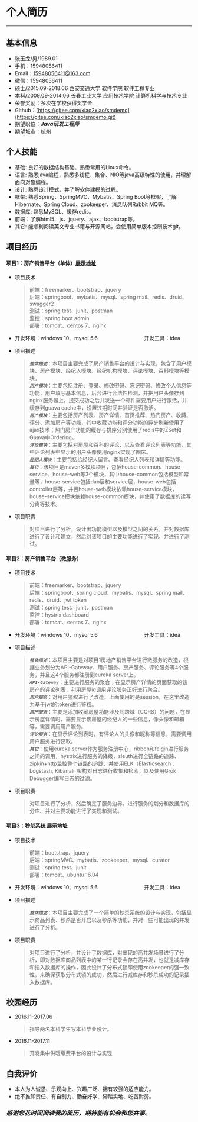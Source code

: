 # 个人简历 #

----------

## 基本信息 ##

- 张玉龙/男/1989.01 
- 手机：15948056411
- Email：15948056411@163.com
- 微信：15948056411
- 硕士/2015.09-2018.06 西安交通大学 软件学院     软件工程专业
- 本科/2009.09-2014.06 长春工业大学 应用技术学院 计算机科学与技术专业
- 荣誉奖励：多次在学校获得奖学金
- Github：[https://gitee.com/xiao2xiao/smdemo](https://gitee.com/xiao2xiao/smdemo.git)
- 期望职位：**_Java研发工程师_**
- 期望城市：杭州

## 个人技能 ##

- 基础: 良好的数据结构基础、熟悉常用的Linux命令。
- 语言: 熟悉java编程，熟悉多线程、集合、NIO等java高级特性的使用，并理解面向对象编程。
- 设计: 熟悉设计模式，并了解软件建模的过程。
- 框架: 熟悉Spring、SpringMVC、Mybatis、Spring Boot等框架，了解Hibernate、Spring Cloud、zookeeper、消息队列Rabbit MQ等。
- 数据库: 熟悉MySQL、缓存redis。
- 前端：了解html5、js、jquery、ajax、bootstrap等。
- 其它: 能顺利阅读英文专业书籍与开源网站，会使用简单版本控制技术git。

## 项目经历 ##

#### 项目1：房产销售平台（单体）[展示地址](https://github.com/xiao2xiao/repo_0100/blob/master/pro_presentation/house.pdf)   ####

- 项目技术
	> 前端：freemarker、bootstrap、jquery  
	> 后端：springboot、mybatis、mysql、spring mail、redis、druid、swagger2  
	> 测试：spring test、junit、postman    
	> 监控：spring boot admin    
	> 部署：tomcat、centos 7、nginx    

- 开发环境：windows 10、mysql 5.6 &nbsp;&nbsp;&nbsp;&nbsp;&nbsp;&nbsp;&nbsp;&nbsp;&nbsp;&nbsp;&nbsp;&nbsp;&nbsp;&nbsp;&nbsp;&nbsp;&nbsp;&nbsp;&nbsp;&nbsp;&nbsp;&nbsp;&nbsp;&nbsp;&nbsp;&nbsp;&nbsp;&nbsp;&nbsp;&nbsp; 开发工具：idea 
   
- 项目描述
	> **_`整体描述`_**：本项目主要完成了房产销售平台的设计与实现，包含了用户模块、房产模块、经纪人模块、经纪机构模块、评论模块、百科模块等模块。       
	> **_`用户模块`_**：主要包括注册、登录、修改密码、忘记密码、修改个人信息等功能，用户填写基本信息，后台进行合法性检测，并把用户头像存到nginx服务器上，提交成功之后并发送一个邮件需要用户进行激活，并缓存到guava cache中，设置过期时间并验证是否激活。       
	> **_`房产模块`_**：主要包括房产列表、房产详情、首页推荐、热门房产、收藏、评分、添加房产等功能，其中收藏功能和评分功能的异步刷新使用了ajax技术；热门房产功能的缓存与排序分别使用了redis中的ZSet和Guava中Ordering。        
	> **_`评论模块`_**：主要包括对房屋和百科的评论、以及查看评论列表等功能，其中评论列表中显示的用户头像使用nginx实现了图床。     
	> **_`经纪人模块`_**：主要包括给经纪人留言、查看经纪人列表和详情等功能。  
	> **_`其它`_**：该项目是maven多模块项目，包括house-common、house-service、house-web等3个模块，其中house-common包括模型和常量等，house-service包括dao层和service层，house-web包括controller层等，并且house-web模块依赖house-service模块，house-service模块依赖house-common模块，并使用了数据库的读写分离等技术。   
   
- 项目职责
	> 对项目进行了分析，设计出功能模型以及模型之间的关系，并对数据库进行了设计和建立，然后对该项目的主要功能进行了实现，并进行了测试。

#### 项目2：房产销售平台（微服务） ####

- 项目技术
	> 前端：freemarker、bootstrap、jquery  
	> 后端：springboot、spring cloud、mybatis、mysql、spring mail、redis、druid、jwt token  
	> 测试：spring test、junit、postman    
	> 监控：hystrix dashboard  
    > 部署：tomcat、centos 7、nginx   

- 开发环境：windows 10、mysql 5.6 &nbsp;&nbsp;&nbsp;&nbsp;&nbsp;&nbsp;&nbsp;&nbsp;&nbsp;&nbsp;&nbsp;&nbsp;&nbsp;&nbsp;&nbsp;&nbsp;&nbsp;&nbsp;&nbsp;&nbsp;&nbsp;&nbsp;&nbsp;&nbsp;&nbsp;&nbsp;&nbsp;&nbsp;&nbsp;&nbsp; 开发工具：idea     
  
- 项目描述
	> **_`整体描述`_**：本项目主要是对项目1房地产销售平台进行微服务的改造，根据业务划分为API-Gateway、用户服务、房产服务、评论服务等4个服务，并且这4个服务都注册到eureka server上。  
	> **_`API-Gateway`_**：主要进行服务的聚合；在显示房产详情的页面获取的该房产的评论列表，利用房屋id调用评论服务正好进行聚合。        
	> **_`用户服务`_**：对用户鉴权进行了改造，上面使用的是session，在这里改造为基于jwt的token进行鉴权。   
	> **_`房产服务`_**：主要是添加收藏房屋功能涉及到跨域（CORS）的问题，在显示房屋详情时，需要显示该房屋的经纪人的一些信息，像头像和邮箱等，需要调用用户服务。  
	> **_`评论服务`_**：在显示评论列表时，有评论人的头像和昵称等信息，需要调用用户服务进行获取。  
	> **_`其它`_**：使用eureka server作为服务注册中心，ribbon和feigin进行服务之间的调用，hystrix进行服务的降级，sleuth进行全链路的追踪、zipkin+http监控整个链路的追踪、并使用ELK（Elasticsearch , Logstash, Kibana）架构对日志进行收集和检索，以及使用Grok Debugger编写日志的过滤。
   
- 项目职责
	> 对项目进行了分析，然后确定了服务边界，进行服务的划分和数据库的分库、并对主要功能进行了实现和测试。

#### 项目3：秒杀系统 [展示地址](https://github.com/xiao2xiao/repo_0100/blob/master/pro_presentation/seckill.pdf) ####

- 项目技术
	> 前端：bootstrap、jquery  
	> 后端：springMVC、mybatis、zookeeper、mysql、curator  
	> 测试：spring test、junit   
	> 部署：tomcat、ubuntu 16.04   
   
- 开发环境：windows 10、mysql 5.6 &nbsp;&nbsp;&nbsp;&nbsp;&nbsp;&nbsp;&nbsp;&nbsp;&nbsp;&nbsp;&nbsp;&nbsp;&nbsp;&nbsp;&nbsp;&nbsp;&nbsp;&nbsp;&nbsp;&nbsp;&nbsp;&nbsp;&nbsp;&nbsp;&nbsp;&nbsp;&nbsp;&nbsp;&nbsp;&nbsp; 开发工具：idea    

- 项目描述
	> **_`整体描述`_**：本项目主要完成了一个简单的秒杀系统的设计与实现，包括显示商品列表、秒杀是否开启以及秒杀等功能，并对一些可能出现的并发进行了分析。    

- 项目职责
	> 对项目进行了分析，并设计了数据库，对出现的高并发场景进行了分析，即对数据库商品列表中的某一行记录会存在高并发，也就是减库存和插入数据库的操作，因此设计了分布式锁即使用zookeeper的强一致性，来确保获取分布式锁的成功，然后进行减库存和秒杀成功的记录插入数据库。

## 校园经历 ##

- 2016.11-2017.06
	> 指导两名本科学生写本科毕业设计。  
- 2016.11-2017.11
	> 开发集中供暖缴费平台的设计与实现 

## 自我评价 ##

- 本人为人诚恳、乐观向上、兴趣广泛、拥有较强的适应能力。
- 绝不推卸责任、有自制力、勤奋好学、脚踏实地、吃苦耐劳。

### *感谢您花时间阅读我的简历，期待能有机会和您共事。* ###